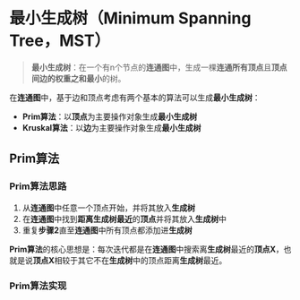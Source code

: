 # 最小生成树（Minimum Spanning Tree，MST）
> **最小生成树**：在一个有n个节点的**连通图**中，生成一棵**连通所有顶点**且**顶点间边的权重之和最小**的树。

在**连通图**中，基于边和顶点考虑有两个基本的算法可以生成**最小生成树**：
* **Prim算法**：以**顶点**为主要操作对象生成**最小生成树**
* **Kruskal算法**：以**边**为主要操作对象生成**最小生成树**

## Prim算法
### Prim算法思路
1. 从**连通图**中任意一个顶点开始，并将其放入**生成树**
2. 在**连通图**中找到**距离生成树最近**的**顶点**并将其放入**生成树**中
3. 重复**步骤2**直至**连通图**中所有顶点都添加进**生成树**

**Prim算法**的核心思想是：每次迭代都是在**连通图**中搜索离**生成树**最近的**顶点X**，也就是说**顶点X**相较于其它不在**生成树**中的顶点距离**生成树**最近。
### Prim算法实现
